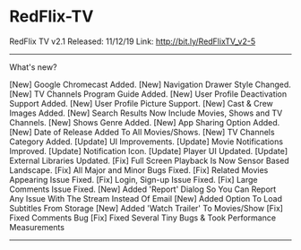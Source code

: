 # RedFlix-TV

RedFlix TV v2.1
Released: 11/12/19
Link: http://bit.ly/RedFlixTV_v2-5

----------------------------------------

What's new?

[New] Google Chromecast Added.
[New] Navigation Drawer Style Changed.
[New] TV Channels Program Guide Added.
[New] User Profile Deactivation Support Added.
[New] User Profile Picture Support.
[New] Cast & Crew Images Added.
[New] Search Results Now Include Movies, Shows and TV Channels.
[New] Shows Genre Added.
[New] App Sharing Option Added.
[New] Date of Release Added To All Movies/Shows.
[New] TV Channels Category Added.
[Update] UI Improvements.
[Update] Movie Notifications Improved.
[Update] Notification Icon.
[Update] Player UI Updated.
[Update] External Libraries Updated.
[Fix] Full Screen Playback Is Now Sensor Based Landscape.
[Fix] All Major and Minor Bugs Fixed.
[Fix] Related Movies Appearing Issue Fixed.
[Fix] Login, Sign-up Issue Fixed.
[Fix] Large Comments Issue Fixed.
[New] Added 'Report' Dialog So You Can Report Any Issue With The Stream Instead Of Email
[New] Added Option To Load Subtitles From Storage
[New] Added 'Watch Trailer' To Movies/Show
[Fix] Fixed Comments Bug
[Fix] Fixed Several Tiny Bugs & Took Performance Measurements

----------------------------------------
